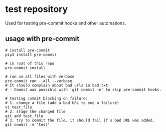# test repository

Used for testing pre-commit hooks and other automations.

## usage with pre-commit

```
# install pre-commit
pip3 install pre-commit

# in root of this repo
pre-commit install

# run on all files with verbose
pre-commit run --all --verbose
# It should complain about bad urls in bad.txt.
# - Commit was possible with 'git commit -n' to skip pre-commit hooks.

# testing commit blocking on failure:
# 1. change a file (add a bad URL to see a failure)
vi test_file
# 2. stage the changed file
git add test_file
# 3. try to commit the file. it should fail if a bad URL was added.
git commit -m 'test'

```
